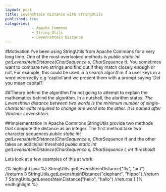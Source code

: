```yaml
---
layout: post
title: Levenshtein Distance with StringUtils
published: true
categories: 
            - Apache Commons
            - String Utils
            - Levennshtein Distance
---
```


#Motivation
I've been using StringUtils from Apache Commons for a very long time. One of the most overlooked methods is 
*public static int getLevenshteinDistance(CharSequence s, CharSequence t).* You sometimes want to compare two strings and find out if they match closely enough or not. For example, this could be used in a search algorithm if a user keys in a word incorrectly e.g 'captiol'and we present them with a prompt saying 'Did you mean capital?'

##Theory behind the algorithm
I'm not going to attempt to explain the mathematics behind the algorithm. In a nutshell, the alorithm states:
*The Levenshtein distance between two words is the minimum number of single-character edits required to change one word into the other. It is named after Vladimir Levenshtein.*

##Implementation in Apache Commons
StringUtils provide two methods that compute the distance as an integer. The first method take two character sequences
*public static int getLevenshteinDistance(CharSequence s, CharSequence t)* and the other takes an additional threshold 
*public static int getLevenshteinDistance(CharSequence s, CharSequence t, int threshold)*

Lets look at a few examples of this at work:

{% highlight java %}
StringUtils.getLevenshteinDistance("fly", "ant") //returns 3
StringUtils.getLevenshteinDistance("elephant", "hippo") //return 7
StringUtils.getLevenshteinDistance("hello", "hallo") //returns 1
{% endhighlight %}
